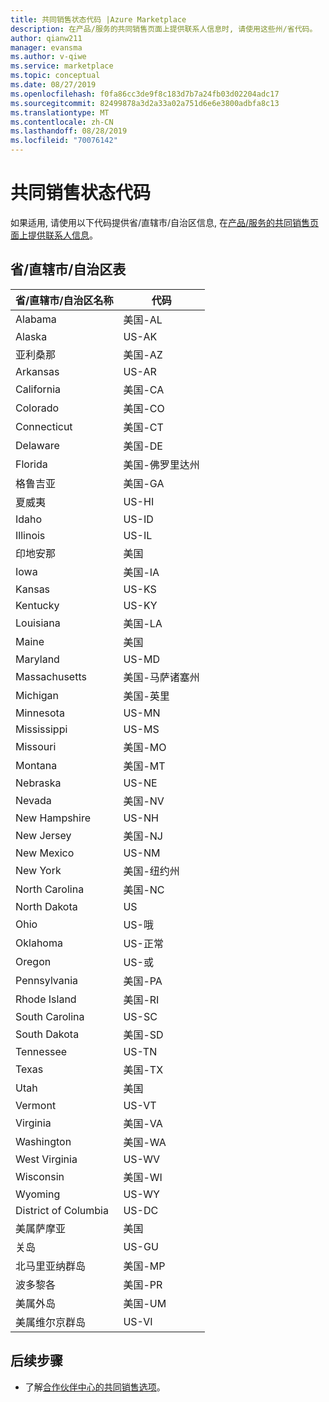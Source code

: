 ```yaml
---
title: 共同销售状态代码 |Azure Marketplace
description: 在产品/服务的共同销售页面上提供联系人信息时, 请使用这些州/省代码。
author: qianw211
manager: evansma
ms.author: v-qiwe
ms.service: marketplace
ms.topic: conceptual
ms.date: 08/27/2019
ms.openlocfilehash: f0fa86cc3de9f8c183d7b7a24fb03d02204adc17
ms.sourcegitcommit: 82499878a3d2a33a02a751d6e6e3800adbfa8c13
ms.translationtype: MT
ms.contentlocale: zh-CN
ms.lasthandoff: 08/28/2019
ms.locfileid: "70076142"
---
```

# <a name="co-sell-state-codes"></a>共同销售状态代码

如果适用, 请使用以下代码提供省/直辖市/自治区信息, 在[产品/服务的共同销售页面上提供联系人信息](commercial-marketplace-co-sell.md#contacts)。

## <a name="stateprovince-table"></a>省/直辖市/自治区表

|   省/直辖市/自治区名称               |   代码    |
|-------------------------------------|-----------|
| Alabama                             | 美国-AL     |
| Alaska                              | US-AK     |
| 亚利桑那                             | 美国-AZ     |
| Arkansas                            | US-AR     |
| California                          | 美国-CA     |
| Colorado                            | 美国-CO     |
| Connecticut                         | 美国-CT     |
| Delaware                            | 美国-DE     |
| Florida                             | 美国-佛罗里达州     |
| 格鲁吉亚                             | 美国-GA     |
| 夏威夷                              | US-HI     |
| Idaho                               | US-ID     |
| Illinois                            | US-IL     |
| 印地安那                             | 美国     |
| Iowa                                | 美国-IA     |
| Kansas                              | US-KS     |
| Kentucky                            | US-KY     |
| Louisiana                           | 美国-LA     |
| Maine                               | 美国     |
| Maryland                            | US-MD     |
| Massachusetts                       | 美国-马萨诸塞州     |
| Michigan                            | 美国-英里     |
| Minnesota                           | US-MN     |
| Mississippi                         | US-MS     |
| Missouri                            | 美国-MO     |
| Montana                             | 美国-MT     |
| Nebraska                            | US-NE     |
| Nevada                              | 美国-NV     |
| New Hampshire                       | US-NH     |
| New Jersey                          | 美国-NJ     |
| New Mexico                          | US-NM     |
| New York                            | 美国-纽约州     |
| North Carolina                      | 美国-NC     |
| North Dakota                        | US     |
| Ohio                                | US-哦     |
| Oklahoma                            | US-正常     |
| Oregon                              | US-或     |
| Pennsylvania                        | 美国-PA     |
| Rhode Island                        | 美国-RI     |
| South Carolina                      | US-SC     |
| South Dakota                        | 美国-SD     |
| Tennessee                           | US-TN     |
| Texas                               | 美国-TX     |
| Utah                                | 美国     |
| Vermont                             | US-VT     |
| Virginia                            | 美国-VA     |
| Washington                          | 美国-WA     |
| West Virginia                       | US-WV     |
| Wisconsin                           | 美国-WI     |
| Wyoming                             | US-WY     |
| District of Columbia                | US-DC     |
| 美属萨摩亚                      | 美国     |
| 关岛                                | US-GU     |
| 北马里亚纳群岛            | 美国-MP     |
| 波多黎各                         | 美国-PR     |
| 美属外岛 | 美国-UM    |
|美属维尔京群岛                 | US-VI     |

## <a name="next-steps"></a>后续步骤

- 了解[合作伙伴中心的共同销售选项](./commercial-marketplace-co-sell.md)。